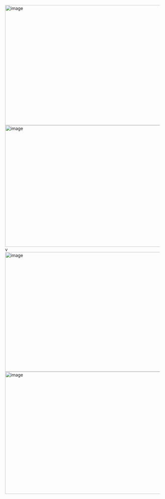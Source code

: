 <img width="1077" height="391" alt="image" src="https://github.com/user-attachments/assets/9e562028-9d01-4ee1-b4ca-ad04134fd317" />
<img width="1072" height="396" alt="image" src="https://github.com/user-attachments/assets/e63e6cec-8be2-40b2-b57e-1b367ff8fc87" />
v<img width="1074" height="389" alt="image" src="https://github.com/user-attachments/assets/11ee7cc6-70b0-497b-b0a0-02f9e9f5a584" />
<img width="1072" height="398" alt="image" src="https://github.com/user-attachments/assets/0b186d5a-87ee-422f-a9b7-391e429f6eb3" />

